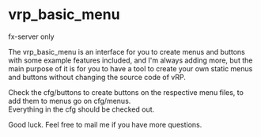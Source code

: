# vrp_basic_menu
fx-server only

The vrp_basic_menu is an interface for you to create menus and buttons with some example features included, and I'm always adding more, but the main purpose of it is for you to have a tool to create your own static menus and buttons without changing the source code of vRP.

Check the cfg/buttons to create buttons on the respective menu files, to add them to menus go on cfg/menus.  
Everything in the cfg should be checked out.

Good luck.
Feel free to mail me if you have more questions.
